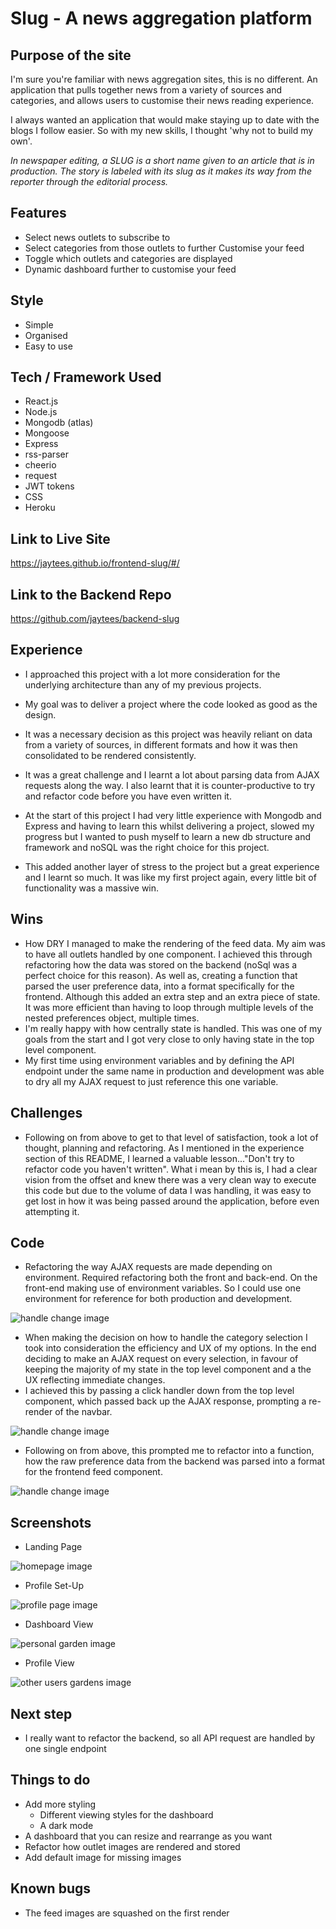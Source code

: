 # Slug - A news aggregation platform

## Purpose of the site

I'm sure you're familiar with news aggregation sites, this is no different. An application that pulls together news from a variety of sources and categories, and allows users to customise their news reading experience.

I always wanted an application that would make staying up to date with the blogs I follow easier. So with my new skills, I thought 'why not to build my own'.

*In newspaper editing, a SLUG is a short name given to an article that is in production. The story is labeled with its slug as it makes its way from the reporter through the editorial process.*

## Features

* Select news outlets to subscribe to
* Select categories from those outlets to further Customise your feed
* Toggle which outlets and categories are displayed
* Dynamic dashboard further to customise your feed

## Style

* Simple
* Organised
* Easy to use


## Tech / Framework Used

* React.js
* Node.js
* Mongodb (atlas)
* Mongoose
* Express
* rss-parser
* cheerio
* request
* JWT tokens
* CSS
* Heroku


## Link to Live Site

https://jaytees.github.io/frontend-slug/#/

## Link to the Backend Repo

https://github.com/jaytees/backend-slug


## Experience

* I approached this project with a lot more consideration for the underlying architecture than any of my previous projects.
* My goal was to deliver a project where the code looked as good as the design.
* It was a necessary decision as this project was heavily reliant on data from a variety of sources, in different formats and how it was then consolidated to be rendered consistently.
* It was a great challenge and I learnt a lot about parsing data from AJAX requests along the way. I also learnt that it is counter-productive to try and refactor code before you have even written it.

* At the start of this project I had very little experience with Mongodb and Express and having to learn this whilst delivering a project, slowed my progress but I wanted to push myself to learn a new db structure and framework and noSQL was the right choice for this project.
* This added another layer of stress to the project but a great experience and I learnt so much. It was like my first project again, every little bit of functionality was a massive win.


## Wins

* How DRY I managed to make the rendering of the feed data. My aim was to have all outlets handled by one component. I achieved this through refactoring how the data was stored on the backend (noSql was a perfect choice for this reason). As well as, creating a function that parsed the user preference data, into a format specifically for the frontend. Although this added an extra step and an extra piece of state. It was more efficient than having to loop through multiple levels of the nested preferences object, multiple times.
* I'm really happy with how centrally state is handled. This was one of my goals from the start and I got very close to only having state in the top level component.
* My first time using environment variables and by defining the API endpoint under the same name in production and development was able to dry all my AJAX request to just reference this one variable.


## Challenges

* Following on from above to get to that level of satisfaction, took a lot of thought, planning and refactoring. As I mentioned in the experience section of this README, I learned a valuable lesson..."Don't try to refactor code you haven't written". What i mean by this is, I had a clear vision from the offset and knew there was a very clean way to execute this code but due to the volume of data I was handling, it was easy to get lost in how it was being passed around the application, before even attempting it.

## Code

* Refactoring the way AJAX requests are made depending on environment. Required refactoring both the front and back-end. On the front-end making use of environment variables. So I could use one environment for reference for both production and development.

![handle change image](./public/readme/endpoint.png)

* When making the decision on how to handle the category selection I took into consideration the efficiency and UX of my options. In the end deciding to make an AJAX request on every selection, in favour of keeping the majority of my state in the top level component and a the UX reflecting immediate changes.
* I achieved this by passing a click handler down from the top level component, which passed back up the AJAX response, prompting a re-render of the navbar.

![handle change image](./public/readme/category-selection.png)

* Following on from above, this prompted me to refactor into a function, how the raw preference data from the backend was parsed into a format for the frontend feed component.

![handle change image](./public/readme/parse-feed-data.png)


## Screenshots

* Landing Page

![homepage image](./public/readme/landing-view.png)

* Profile Set-Up

![profile page image](./public/readme/setup-view.png)

* Dashboard View

![personal garden image](./public/readme/dashboard-view.png)

* Profile View

![other users gardens image](./public/readme/profile-view.png)

## Next step

* I really want to refactor the backend, so all API request are handled by one single endpoint

## Things to do

* Add more styling
  * Different viewing styles for the dashboard
  * A dark mode
* A dashboard that you can resize and rearrange as you want
* Refactor how outlet images are rendered and stored
* Add default image for missing images

## Known bugs

* The feed images are squashed on the first render

